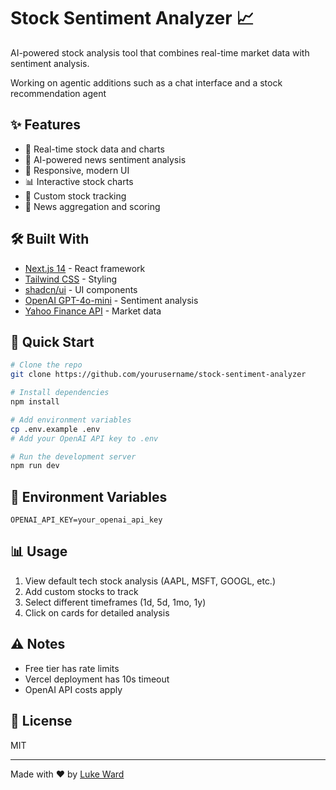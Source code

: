 # Stock Sentiment Analyzer 📈

AI-powered stock analysis tool that combines real-time market data with sentiment analysis.

Working on agentic additions such as a chat interface and a stock recommendation agent

## ✨ Features

- 🔄 Real-time stock data and charts
- 🤖 AI-powered news sentiment analysis
- 📱 Responsive, modern UI
- 📊 Interactive stock charts
- 🎯 Custom stock tracking
- 📰 News aggregation and scoring

## 🛠️ Built With

- [Next.js 14](https://nextjs.org/) - React framework
- [Tailwind CSS](https://tailwindcss.com/) - Styling
- [shadcn/ui](https://ui.shadcn.com/) - UI components
- [OpenAI GPT-4o-mini](https://openai.com/) - Sentiment analysis
- [Yahoo Finance API](https://finance.yahoo.com/) - Market data

## 🚀 Quick Start

```bash
# Clone the repo
git clone https://github.com/yourusername/stock-sentiment-analyzer

# Install dependencies
npm install

# Add environment variables
cp .env.example .env
# Add your OpenAI API key to .env

# Run the development server
npm run dev
```

## 📝 Environment Variables

```env
OPENAI_API_KEY=your_openai_api_key
```

## 📊 Usage

1. View default tech stock analysis (AAPL, MSFT, GOOGL, etc.)
2. Add custom stocks to track
3. Select different timeframes (1d, 5d, 1mo, 1y)
4. Click on cards for detailed analysis

## ⚠️ Notes

- Free tier has rate limits
- Vercel deployment has 10s timeout
- OpenAI API costs apply

## 📄 License

MIT

---
Made with ❤️ by [Luke Ward](https://github.com/DukeBWard)
